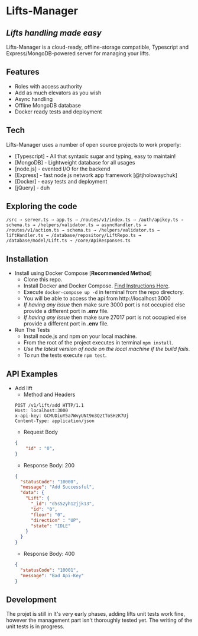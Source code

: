 # Lifts-Manager
## _Lifts handling made easy_

Lifts-Manager is a cloud-ready, offline-storage compatible,
Typescript and Express/MongoDB-powered server for managing your lifts.

## Features

- Roles with access authority
- Add as much elevators as you wish
- Async handling 
- Offline MongoDB database
- Docker ready tests and deployment
## Tech

Lifts-Manager uses a number of open source projects to work properly:

- [Typescript] - All that syntaxic sugar and typing, easy to maintain!
- [MongoDB] - Lightweight database for all usages
- [node.js] - evented I/O for the backend
- [Express] - fast node.js network app framework [@tjholowaychuk]
- [Docker] - easy tests and deployment
- [jQuery] - duh

## Exploring the code 
 `/src → server.ts → app.ts → /routes/v1/index.ts → /auth/apikey.ts → schema.ts → /helpers/validator.ts → asyncHandler.ts → /routes/v1/action.ts → schema.ts → /helpers/validator.ts → liftHandler.ts → /database/repository/LiftRepo.ts → /database/model/Lift.ts → /core/ApiResponses.ts`
## Installation

* Install using Docker Compose [**Recommended Method**] 
    * Clone this repo.
    * Install Docker and Docker Compose. [Find Instructions Here](https://docs.docker.com/install/).
    * Execute `docker-compose up -d` in terminal from the repo directory.
    * You will be able to access the api from http://localhost:3000
    * *If having any issue* then make sure 3000 port is not occupied else provide a different port in **.env** file.
    * *If having any issue* then make sure 27017 port is not occupied else provide a different port in **.env** file.
 * Run The Tests
    * Install node.js and npm on your local machine.
    * From the root of the project executes in terminal `npm install`.
    * *Use the latest version of node on the local machine if the build fails*.
    * To run the tests execute `npm test`.

## API Examples
* Add lift
    * Method and Headers
    ```
    POST /v1/lift/add HTTP/1.1
    Host: localhost:3000
    x-api-key: GCMUDiuY5a7WvyUNt9n3QztToSHzK7Uj
    Content-Type: application/json
    ```
    * Request Body
    ```json
    {
        "id" : "0",
    }
    ```
    * Response Body: 200
    ```json
    {
      "statusCode": "10000",
      "message": "Add Successful",
      "data": {
        "Lift": {
          "_id": "d5s52yh12jjk13",
          "id": "0",
          "floor": "0",
          "direction" : "UP",
          "state": "IDLE"
        }
      }
    }
    ```
    * Response Body: 400
    ```json
    {
      "statusCode": "10001",
      "message": "Bad Api-Key"
    }
    ```

## Development

The projet is still in It's very early phases, adding lifts unit tests work fine, however the management part isn't thoroughly tested yet. The writing of the unit tests is in progress.
